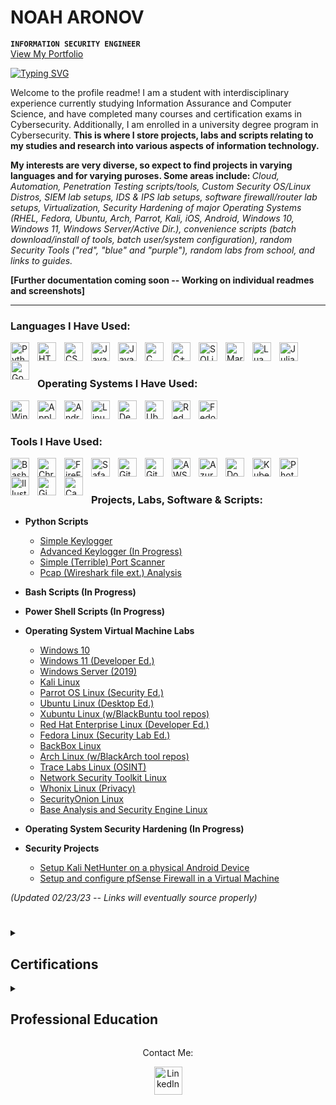 # NOAH ARONOV

**`INFORMATION SECURITY ENGINEER`**
<br/><a href="https://linktr.ee/noahsec">View My Portfolio</a>

<a href="https://git.io/typing-svg"><img src="https://readme-typing-svg.demolab.com?font=Exo+2&pause=1000&color=A81919&center=true&random=false&width=300&lines=Security+Engineering.;Security+Research.;Cloud+Security.;AI+Security.;Security+GRC.;Penetration+Testing.;Red+Teaming." alt="Typing SVG" /></a>

Welcome to the profile readme! I am a student with interdisciplinary experience currently studying Information Assurance and Computer Science, and have completed many courses and certification exams in Cybersecurity. Additionally, I am enrolled in a university degree program in Cybersecurity. <b>This is where I store projects, labs and scripts relating to my studies and research into various aspects of information technology.

My interests are very diverse, so expect to find projects in varying languages and for varying puroses. 
Some areas include: </b><i>Cloud, Automation, Penetration Testing scripts/tools, Custom Security OS/Linux Distros, SIEM lab setups, IDS & IPS lab setups, software firewall/router lab setups, Virtualization, Security Hardening of major Operating Systems (RHEL, Fedora, Ubuntu, Arch, Parrot, Kali, iOS, Android, Windows 10, Windows 11, Windows Server/Active Dir.), convenience scripts (batch download/install of tools, batch user/system configuration), random Security Tools ("red", "blue" and "purple"), random labs from school, and links to guides.</i> 

<b>[Further documentation coming soon -- Working on individual readmes and screenshots]</b>

---

### Languages I Have Used:

<img align="left" alt="Python" width="30px" style="padding-right:10px;" src="https://cdn.jsdelivr.net/gh/devicons/devicon/icons/python/python-plain.svg"/>
<img align="left" alt="HTML5" width="30px" style="padding-right:10px;" src="https://cdn.jsdelivr.net/gh/devicons/devicon/icons/html5/html5-plain.svg" />
<img align="left" alt="CSS" width="30px" style="padding-right:10px;" src="https://cdn.jsdelivr.net/gh/devicons/devicon/icons/css3/css3-plain.svg" />
<img align="left" alt="Java" width="30px" style="padding-right:10px;" src="https://cdn.jsdelivr.net/gh/devicons/devicon/icons/java/java-plain.svg" />
<img align="left" alt="JavaScript" width="30px" style="padding-right:10px;" src="https://cdn.jsdelivr.net/gh/devicons/devicon/icons/javascript/javascript-plain.svg" />
<img align="left" alt="C" width="30px" style="padding-right:10px;" src="https://cdn.jsdelivr.net/gh/devicons/devicon/icons/c/c-plain.svg" />
<img align="left" alt="C++" width="30px" style="padding-right:10px;" src="https://cdn.jsdelivr.net/gh/devicons/devicon/icons/cplusplus/cplusplus-plain.svg" />
<img align="left" alt="SQLite" width="30px" style="padding-right:10px;" src="https://cdn.jsdelivr.net/gh/devicons/devicon/icons/sqlite/sqlite-plain.svg" />
<img align="left" alt="MarkDown" width="30px" style="padding-right:10px;" src="https://cdn.jsdelivr.net/gh/devicons/devicon/icons/markdown/markdown-original.svg" />
<img align="left" alt="Lua" width="30px" style="padding-right:10px;" src="https://cdn.jsdelivr.net/gh/devicons/devicon/icons/lua/lua-original.svg" />
<img align="left" alt="Julia" width="30px" style="padding-right:10px;" src="https://cdn.jsdelivr.net/gh/devicons/devicon/icons/julia/julia-original.svg" />
<img align="left" alt="GoLang" width="30px" style="padding-right:10px;" src="https://cdn.jsdelivr.net/gh/devicons/devicon/icons/go/go-original.svg" />
</br>

#

### Operating Systems I Have Used:

<img align="left" alt="Windows" width="30px" style="padding-right:10px;" src="https://cdn.jsdelivr.net/gh/devicons/devicon/icons/windows8/windows8-original.svg"/>
<img align="left" alt="Apple" width="30px" style="padding-right:10px;" src="https://cdn.jsdelivr.net/gh/devicons/devicon/icons/apple/apple-original.svg" />
<img align="left" alt="Android" width="30px" style="padding-right:10px;" src="https://cdn.jsdelivr.net/gh/devicons/devicon/icons/android/android-plain.svg" />
<img align="left" alt="Linux" width="30px" style="padding-right:10px;" src="https://cdn.jsdelivr.net/gh/devicons/devicon/icons/linux/linux-plain.svg" />
<img align="left" alt="Debian" width="30px" style="padding-right:10px;" src="https://cdn.jsdelivr.net/gh/devicons/devicon/icons/debian/debian-plain.svg" />
<img align="left" alt="Ubuntu" width="30px" style="padding-right:10px;" src="https://cdn.jsdelivr.net/gh/devicons/devicon/icons/ubuntu/ubuntu-plain.svg" />
<img align="left" alt="RedHat" width="30px" style="padding-right:10px;" src="https://cdn.jsdelivr.net/gh/devicons/devicon/icons/redhat/redhat-plain.svg" />
<img align="left" alt="Fedora" width="30px" style="padding-right:10px;" src="https://cdn.jsdelivr.net/gh/devicons/devicon/icons/fedora/fedora-plain.svg" />
</br>

#

### Tools I Have Used: 

<img align="left" alt="Bash" width="30px" style="padding-right:10px;" src="https://cdn.jsdelivr.net/gh/devicons/devicon/icons/bash/bash-original.svg" />
<img align="left" alt="Chrome" width="30px" style="padding-right:10px;" src="https://cdn.jsdelivr.net/gh/devicons/devicon/icons/chrome/chrome-plain.svg" />
<img align="left" alt="FireFox" width="30px" style="padding-right:10px;" src="https://cdn.jsdelivr.net/gh/devicons/devicon/icons/firefox/firefox-plain.svg" />
<img align="left" alt="Safari" width="30px" style="padding-right:10px;" src="https://cdn.jsdelivr.net/gh/devicons/devicon/icons/safari/safari-plain.svg" />
<img align="left" alt="Git" width="30px" style="padding-right:10px;" src="https://cdn.jsdelivr.net/gh/devicons/devicon/icons/git/git-plain.svg" />
<img align="left" alt="GitHub" width="30px" style="padding-right:10px;" src="https://cdn.jsdelivr.net/gh/devicons/devicon/icons/github/github-original.svg" />
<img align="left" alt="AWS" width="30px" style="padding-right:10px;" src="https://cdn.jsdelivr.net/gh/devicons/devicon/icons/amazonwebservices/amazonwebservices-original.svg" />
<img align="left" alt="Azure" width="30px" style="padding-right:10px;" src="https://cdn.jsdelivr.net/gh/devicons/devicon/icons/azure/azure-plain.svg" />
<img align="left" alt="Docker" width="30px" style="padding-right:10px;" src="https://cdn.jsdelivr.net/gh/devicons/devicon/icons/docker/docker-plain.svg" />
<img align="left" alt="Kubernetes" width="30px" style="padding-right:10px;" src="https://cdn.jsdelivr.net/gh/devicons/devicon/icons/kubernetes/kubernetes-plain.svg" />
<img align="left" alt="Photoshop" width="30px" style="padding-right:10px;" src="https://cdn.jsdelivr.net/gh/devicons/devicon/icons/photoshop/photoshop-plain.svg" />
<img align="left" alt="Illustrator" width="30px" style="padding-right:10px;" src="https://cdn.jsdelivr.net/gh/devicons/devicon/icons/illustrator/illustrator-plain.svg" />
<img align="left" alt="Gimp" width="30px" style="padding-right:10px;" src="https://cdn.jsdelivr.net/gh/devicons/devicon/icons/gimp/gimp-plain.svg" />
<img align="left" alt="Canva" width="30px" style="padding-right:10px;" src="https://cdn.jsdelivr.net/gh/devicons/devicon/icons/canva/canva-original.svg" />
</br>

#

### Projects, Labs, Software & Scripts:

- <b>Python Scripts</b>
  - [Simple Keylogger](https://github.com/NoahAronov)
  - [Advanced Keylogger (In Progress)](https://github.com/NoahAronov)
  - [Simple (Terrible) Port Scanner](https://github.com/NoahAronov)
  - [Pcap (Wireshark file ext.) Analysis](https://github.com/NoahAronov)

- <b>Bash Scripts (In Progress)</b>

- <b>Power Shell Scripts (In Progress)</b>

- <b>Operating System Virtual Machine Labs</b>
  - [Windows 10](https://github.com/NoahAronov)
  - [Windows 11 (Developer Ed.)](https://github.com/NoahAronov)
  - [Windows Server (2019)](https://github.com/NoahAronov)
  - [Kali Linux](https://github.com/NoahAronov)
  - [Parrot OS Linux (Security Ed.)](https://github.com/NoahAronov)
  - [Ubuntu Linux (Desktop Ed.)](https://github.com/NoahAronov)
  - [Xubuntu Linux (w/BlackBuntu tool repos)](https://github.com/NoahAronov)
  - [Red Hat Enterprise Linux (Developer Ed.)](https://github.com/NoahAronov)
  - [Fedora Linux (Security Lab Ed.)](https://github.com/NoahAronov)
  - [BackBox Linux](https://github.com/NoahAronov)
  - [Arch Linux (w/BlackArch tool repos)](https://github.com/NoahAronov)
  - [Trace Labs Linux (OSINT)](https://github.com/NoahAronov)
  - [Network Security Toolkit Linux](https://github.com/NoahAronov)
  - [Whonix Linux (Privacy)](https://github.com/NoahAronov)
  - [SecurityOnion Linux](https://github.com/NoahAronov)
  - [Base Analysis and Security Engine Linux](https://github.com/NoahAronov)
  
- <b>Operating System Security Hardening (In Progress)</b>

- <b>Security Projects</b>
  - [Setup Kali NetHunter on a physical Android Device](https://github.com/NoahAronov)<br/>
  - [Setup and configure pfSense Firewall in a Virtual Machine](https://github.com/NoahAronov)

<i>(Updated 02/23/23 -- Links will eventually source properly)</i>
  
#

<details>
  <summary><h2> Certifications</h2></summary>
<p>
<div align="center">
  <img src="https://images.credly.com/images/3829db50-49a8-4f30-85c5-639ffc4a7b2f/image.png" width="120px" style="padding-right:10px;">
  <img src="https://images.credly.com/images/09b6d58c-763a-4b40-aea1-787d8f46bbcd/Intro2PT.png" width="120px" style="padding-right:10px;">
  <img src="https://images.credly.com/images/5bdd6a39-3e03-4444-9510-ecff80c9ce79/image.png" width="120px" style="padding-right:10px;">
  <img src="https://images.credly.com/images/af8c6b4e-fc31-47c4-8dcb-eb7a2065dc5b/I2CS__1_.png" width="120px" style="padding-right:10px;">
  <img src="https://images.credly.com/images/466bf45d-c48d-46c3-a613-fd950d1dd9f9/Foundations_of_MITRE_ATT_CK_Badge.png" width="120px" style="padding-right:10px;">
  <img src="https://images.credly.com/images/f9f3c533-9b5a-47eb-8a3e-5734663116c0/image.png" width="120px" style="padding-right:10px;">
  <img src="https://livialima.net/img/fortinet-nse1-associate-logo.png" width="120px" style="padding-right:10px;">
  <img src="https://livialima.net/img/fortinet-nse2-associate-logo.png" width="120px" style="padding-right:10px;">
</div>
</p>
</details>
<details>
 <summary><h2> Professional Education</h2></summary>
  
- <b/>Cisco Networking Academy</b>
  - [Introduction to Packet Tracer]()
  - [Networking Basics]() 
  - [Introduction to Cyber Security]() 
- <b/>Linux Foundation</b>
  - [Introduction to Linux]()
  - [Fundamentals of Quantum Computing]() 
- <b/>Red Hat</b>
  - [Red Hat Enterprise Linux Technical Overview]()
- <b/>SANS Institute</b>
  - [Cyber Aces: Operating Systems]()
  - [Cyber Aces: Networking]() 
  - [Cyber Aces: System Administration]() 
- <b/>Department of Homeland Security</b>
  - [Cyberessentials]() 
  - [Incident Management Response: Preventing Business Email Attacks]() 
  - [Incident Management Response: Securing Internet-Accessible Systems]() 
  - [Incident Management Response: Understanding DNS Attacks]() 
  - [Incident Management Response: Understanding Ransomware Attacks]()   
  - [Fundamentals of Cyber Risk Management (In Progress)]()
- <b/>IT Masters (CSU)</b>
  - [IT Basics Fundamentals]()  
  - [Computer Network Fundamentals]() 
  - [Enterprise Cyber Security Fundamentals]() 
  - [Cyber Warfare and Terrorism (In Progress)]()
- <b/>The Cyber Institute</b>
  - [OSINT Mini]()  
  - [OSINT Maltego CaseFile]() 
- <b/>Maltego</b>
  - [Maltego Foundations I]()  
- <b/>Codecademy</b>
  - [Welcome to Codecademy]()
  - [Learn What to Learn]()  
  - [Learn to Code with Blockly]()  
  - [Learn How to Code]()  
  - [Choosing a Programming Language]()  
  - [Choosing a Career in Tech]()  
  - [Learn SQL]()  
  - [Introduction to IT]()  
  - [Introduction to Cybersecurity]()  
  - [Introduction to Personal Digital Security]()  
  - [Cybersecurity for Business]()  
  - [Learn About Broken Access Control]()  
  - [Learn About Injection Attacks]()  
  - [Learn About Server-Side Request Forgery]()  
  - [Learn About CSRF Attacks]() 
- <b/>Silcon Dojo</b>
  - [Introduction to Networking]()  
  - [Introduction to Cyber Security]()
  - [Cyber Security]()
  - [Hacking 101]()
- <b/>Professor Messer</b>
  - [CompTIA Security + Training]()  
- <b/>Heath Adams (TCM Security Academy)</b>
  - [OSINT in 5 Hours]()  
  - [Linux for Ethical Hackers]() 
  - [Ethical Hacking in 15 Hours]() 
  - [Linux Privilege Escalation (In Progress)]() 
- <b/>Fullstack Academy</b>
  - [Hacking 101]()  
  - [Cyber OnRamp]() 
- <b/>Fortinet Training Academy</b>
  - [Information Security Awareness]()  
  - [The Evolution of Cyber Security]() 
- <b/>Khan Academy</b>
  - [Calculus (Differential)]() 
  - [Calculus (Integral)]()
  - [Calculus (Multivariable)]()
  - [AP Computer Science]() 
  - [Linear Algebra (In Progress)]()
- <b/>Management and Strategy Institute</b>
  - [Lean Sigma Six White Belt Certified]()  
  - [Business Management Essentials Certified]() 
  - [Project Management Essentials Certified]() 
  - [Misinformation and Disinformation Training]() 
- <b/>Attack IQ Academy</b>
  - [Foundations of Operationalizing MITRE ATT&CK]()  
- <b/>Cyber Risk Academy (ICTTF)</b>
  - [Ransomware Specialist]()  
- <b/>Alison</b>
  - [Security Management]()  
  - [NIST Cyber Security Framework (CSF) Foundations (In Progress)]()
- <b/>OPSWAT</b>
  - [Introduction to Critical Infrastructure Protection]()  
- <b/>HackTheBox Academy</b>
  - [Operating System Fundamentals]()  
- <b/>codered (EC-Council)</b>
  - [Introduction to Dark Web, Anonymity, and Cryptocurrency]()  

<i>(Updated 02/23/23 -- Links will eventually source properly)</i>
</details>

<p align="center">Contact Me:</p>
<p>
  <div align="center">
	<a href="https://www.linkedin.com/in/noah-aronov/" rel="nofollow">
  		<img alt="LinkedIn" width="45px" src="https://raw.githubusercontent.com/peterthehan/peterthehan/master/assets/linkedin.svg" style="max-width: 100%;">
	</a>
</div>
</p>
